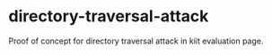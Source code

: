 # directory-traversal-attack
Proof of concept for directory traversal attack in kiit evaluation page.
